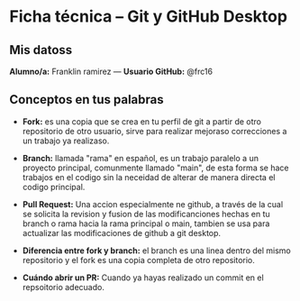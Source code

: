 # Ficha técnica – Git y GitHub Desktop

## Mis datoss
**Alumno/a:** Franklin ramirez  — **Usuario GitHub:** @frc16

## Conceptos en tus palabras
- **Fork:** es una copia que se crea en tu perfil de git a partir de otro repositorio de otro usuario, sirve para realizar mejoraso correcciones a un trabajo ya realizaso. 

- **Branch:** llamada "rama" en español, es un trabajo paralelo a un proyecto principal, comunmente llamado "main", de esta forma se hace trabajos en el codigo sin la neceidad de alterar de manera directa el codigo principal.

- **Pull Request:** Una accion especialmente ne github, a través de la cual se solicita la revision y fusion de las modificanciones hechas en tu branch o rama hacia la rama principal o main, tambien se usa para actualizar las modificaciones de github a git desktop.

- **Diferencia entre fork y branch:** el branch es una linea dentro del mismo repositorio y el fork es una copia completa de otro repositorio.

- **Cuándo abrir un PR:** Cuando ya hayas realizado un commit en el repsoitorio adecuado.